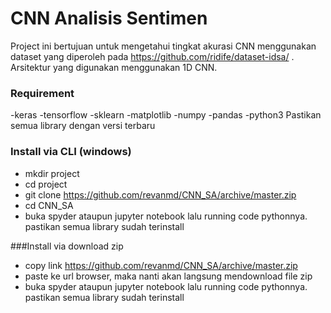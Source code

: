# CNN Analisis Sentimen
Project ini bertujuan untuk mengetahui tingkat akurasi CNN menggunakan dataset yang diperoleh pada https://github.com/ridife/dataset-idsa/ . Arsitektur yang digunakan menggunakan 1D CNN.

### Requirement
-keras
-tensorflow
-sklearn
-matplotlib
-numpy
-pandas
-python3
Pastikan semua library dengan versi terbaru

### Install via CLI (windows)
- mkdir project
- cd project
- git clone https://github.com/revanmd/CNN_SA/archive/master.zip
- cd CNN_SA
- buka spyder ataupun jupyter notebook lalu running code pythonnya. pastikan semua library sudah terinstall

###Install via download zip
- copy link https://github.com/revanmd/CNN_SA/archive/master.zip
- paste ke url browser, maka nanti akan langsung mendownload file zip
- buka spyder ataupun jupyter notebook lalu running code pythonnya. pastikan semua library sudah terinstall

